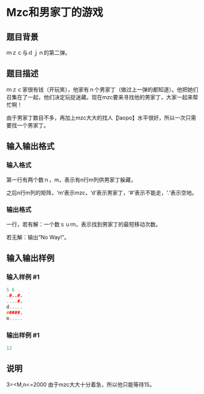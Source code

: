 # Mzc和男家丁的游戏

## 题目背景

ｍｚｃ与ｄｊｎ的第二弹。

## 题目描述

ｍｚｃ家很有钱（开玩笑），他家有ｎ个男家丁（做过上一弹的都知道）。他把她们召集在了一起，他们决定玩捉迷藏。现在mzc要来寻找他的男家丁，大家一起来帮忙啊！

由于男家丁数目不多，再加上mzc大大的找人【laopo】水平很好，所以一次只需要找一个男家丁。

## 输入输出格式

### 输入格式

第一行有两个数ｎ，m，表示有n行m列供男家丁躲藏，

之后n行m列的矩阵，‘m‘表示mzc，‘d’表示男家丁，‘#’表示不能走，‘.‘表示空地。

### 输出格式

一行，若有解：一个数ｓｕｍ，表示找到男家丁的最短移动次数。

若无解：输出“No Way!”。

## 输入输出样例

### 输入样例 #1

```cpp
5 6
.#..#.
....#.
d.....
#####.
m.....

```
### 输出样例 #1

```cpp
12
```


## 说明

3=<M,n<=2000 由于mzc大大十分着急，所以他只能等待1S。 

